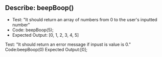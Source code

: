 ## Describe: beepBoop()

- Test: "It should return an array of numbers from 0 to the user's inputted number"
- Code: beepBoop(5);
- Expected Output: [0, 1, 2, 3, 4, 5]

Test: "It should return an error message if inpust is value is 0."
Code:beepBoop(0)
Expected Output:[0];
